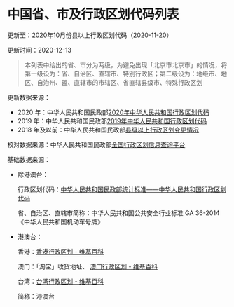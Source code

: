 # 中国省、市及行政区划代码列表

更新至：2020年10月份县以上行政区划代码（2020-11-20）

更新时间：2020-12-13

> 本列表中给出的省、市分为两级，为避免出现「北京市北京市」的情况，将第一级设为：省、自治区、直辖市、特别行政区；第二级设为：地级市、地区、自治州、盟、直辖市的市辖区、省直辖县级市、特殊行政区划

更新数据来源：

* 2020 年：中华人民共和国民政部[2020年中华人民共和国行政区划代码](http://www.mca.gov.cn/article/sj/xzqh/2020/)
* 2019 年：中华人民共和国民政部[2019年中华人民共和国行政区划代码](http://www.mca.gov.cn/article/sj/xzqh/2019/)
* 2018 年及以前：中华人民共和国民政部[县级以上行政区划变更情况](http://xzqh.mca.gov.cn/description?dcpid=1)

校对数据来源：中华人民共和国民政部[全国行政区划信息查询平台](http://xzqh.mca.gov.cn/map)

基础数据来源：

* 除港澳台：

  行政区划代码：[中华人民共和国民政部统计标准——中华人民共和国行政区划代码](http://www.mca.gov.cn/article/sj/xzqh/2018/)

  省、自治区、直辖市简称：中华人民共和国公共安全行业标准 GA 36-2014《中华人民共和国机动车号牌》

* 港澳台：

  香港：[香港行政区划 - 维基百科](https://zh.wikipedia.org/wiki/%E9%A6%99%E6%B8%AF%E8%A1%8C%E6%94%BF%E5%8D%80%E5%8A%83)

  澳门：「淘宝」收货地址、 [澳门行政区划 - 维基百科](https://zh.wikipedia.org/wiki/%E6%BE%B3%E9%96%80%E8%A1%8C%E6%94%BF%E5%8D%80%E5%8A%83)

  台湾：[台湾行政区划 - 维基百科](https://zh.wikipedia.org/wiki/%E8%87%BA%E7%81%A3%E8%A1%8C%E6%94%BF%E5%8D%80%E5%8A%83)

  简称：港澳台
